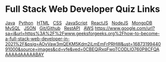 # Full Stack Web Developer Quiz Links
<a href="https://github.com/Ebazhanov/linkedin-skill-assessments-quizzes/blob/main/java/java-quiz.md" class="button">Java</a>&nbsp;&nbsp;
<a href="https://github.com/Ebazhanov/linkedin-skill-assessments-quizzes/blob/main/python/python-quiz.md" class="button">Python</a>&nbsp;&nbsp;
<a href="https://github.com/Ebazhanov/linkedin-skill-assessments-quizzes/blob/main/html/html-quiz.md" class="button">HTML</a>&nbsp;&nbsp;
<a href="https://github.com/Ebazhanov/linkedin-skill-assessments-quizzes/blob/main/css/css-quiz.md" class="button">CSS</a>&nbsp;&nbsp;
<a href="https://github.com/Ebazhanov/linkedin-skill-assessments-quizzes/blob/main/javascript/javascript-quiz.md" class="button">JavaScript</a>&nbsp;&nbsp;
<a href="https://github.com/Ebazhanov/linkedin-skill-assessments-quizzes/blob/main/reactjs/reactjs-quiz.md" class="button">ReactJS</a>&nbsp;&nbsp;
<a href="https://github.com/Ebazhanov/linkedin-skill-assessments-quizzes/blob/main/node.js/node.js-quiz.md" class="button">NodeJS</a>&nbsp;&nbsp;
<a href="https://github.com/Ebazhanov/linkedin-skill-assessments-quizzes/blob/main/mongodb/mongodb-quiz.md" class="button">MongoDB</a>&nbsp;&nbsp;
<a href="https://github.com/Ebazhanov/linkedin-skill-assessments-quizzes/blob/main/mysql/mysql-quiz.md" class="button">MySQL</a>&nbsp;&nbsp;
<a href="https://github.com/Ebazhanov/linkedin-skill-assessments-quizzes/blob/main/json/json-quiz.md" class="button">JSON</a>&nbsp;&nbsp;
<a href="https://github.com/Ebazhanov/linkedin-skill-assessments-quizzes/blob/main/git/git-quiz.md" class="button">Git/Github</a>&nbsp;&nbsp;
<a href="https://github.com/Ebazhanov/linkedin-skill-assessments-quizzes/blob/main/rest-api/rest-api-quiz.md" class="button">RestAPI</a>&nbsp;&nbsp;
<a href="https://github.com/Ebazhanov/linkedin-skill-assessments-quizzes/blob/main/aws/aws-quiz.md" class="button">AWS</a>
https://www.google.com/url?sa=i&url=https%3A%2F%2Fwww.geeksforgeeks.org%2Fhow-to-become-a-full-stack-web-developer-in-2021%2F&psig=AOvVaw3mQEKM5Kdm2iLmEmFrPRHW&ust=1687319944091000&source=images&cd=vfe&ved=0CBEQjRxqFwoTCODLlO760P8CFQAAAAAdAAAAABAY
